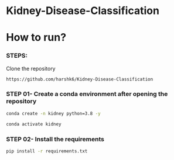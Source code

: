 # Kidney-Disease-Classification



# How to run?

### STEPS:

Clone the repository

```bash
https://github.com/harshk6/Kidney-Disease-Classification
```

### STEP 01- Create a conda environment after opening the repository

```bash
conda create -n kidney python=3.8 -y
```

```bash
conda activate kidney
```

### STEP 02- Install the requirements
```bash
pip install -r requirements.txt
```
